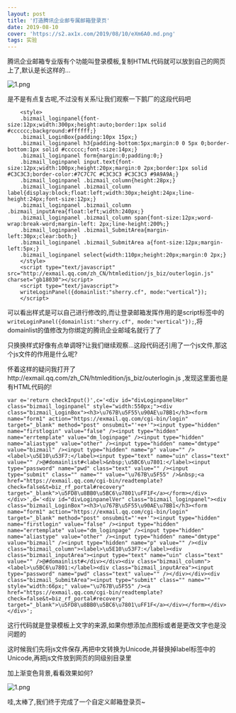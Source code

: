 ```yaml
---
layout: post
title: '打造腾讯企业邮专属邮箱登录页'
date: 2019-08-10
cover: 'https://s2.ax1x.com/2019/08/10/eXm6A0.md.png'
tags: 实验
---
```


腾讯企业邮箱专业版有个功能叫登录模板,复制HTML代码就可以放到自己的网页上了,默认是长这样的...

![1.png](https://s2.ax1x.com/2019/08/10/eXkghQ.png)

是不是有点复古呢,不过没有关系!让我们观察一下鹅厂的这段代码吧

```
    <style>
    .bizmail_loginpanel{font-size:12px;width:300px;height:auto;border:1px solid #cccccc;background:#ffffff;}
    .bizmail_LoginBox{padding:10px 15px;}
    .bizmail_loginpanel h3{padding-bottom:5px;margin:0 0 5px 0;border-bottom:1px solid #cccccc;font-size:14px;}
    .bizmail_loginpanel form{margin:0;padding:0;}
    .bizmail_loginpanel input.text{font-size:12px;width:100px;height:20px;margin:0 2px;border:1px solid #C3C3C3;border-color:#7C7C7C #C3C3C3 #C3C3C3 #9A9A9A;}
    .bizmail_loginpanel .bizmail_column{height:28px;}
    .bizmail_loginpanel .bizmail_column label{display:block;float:left;width:30px;height:24px;line-height:24px;font-size:12px;}
    .bizmail_loginpanel .bizmail_column .bizmail_inputArea{float:left;width:240px;}
    .bizmail_loginpanel .bizmail_column span{font-size:12px;word-wrap:break-word;margin-left: 2px;line-height:200%;}
    .bizmail_loginpanel .bizmail_SubmitArea{margin-left:30px;clear:both;}
    .bizmail_loginpanel .bizmail_SubmitArea a{font-size:12px;margin-left:5px;}
    .bizmail_loginpanel select{width:110px;height:20px;margin:0 2px;}
    </style>
    <script type="text/javascript" src="http://exmail.qq.com/zh_CN/htmledition/js_biz/outerlogin.js"  charset="gb18030"></script>
    <script type="text/javascript">
    writeLoginPanel({domainlist:"sherry.cf", mode:"vertical"});
    </script>
```

可以看出样式是可以自己进行修改的,而让登录邮箱发挥作用的是script标签中的`writeLoginPanel({domainlist:"sherry.cf", mode:"vertical"});`,将domainlist的值修改为你绑定的腾讯企业邮域名就行了了

只换换样式好像有点单调呀?让我们继续观察...这段代码还引用了一个js文件,那这个js文件的作用是什么呢?

怀着这样的疑问我打开了http://exmail.qq.com/zh_CN/htmledition/js_biz/outerlogin.js ,发现这里面也是有HTML代码的!

```
var e='return checkInput()',c='<div id="divLoginpanelHor" class="bizmail_loginpanel" style="width:550px;"><div class="bizmail_LoginBox"><h3>\u767B\u5F55\u90AE\u7BB1</h3><form name="form1" action="https://exmail.qq.com/cgi-bin/login" target="_blank" method="post" onsubmit="'+e+'"><input type="hidden" name="firstlogin" value="false" /><input type="hidden" name="errtemplate" value="dm_loginpage" /><input type="hidden" name="aliastype" value="other" /><input type="hidden" name="dmtype" value="bizmail" /><input type="hidden" name="p" value="" /><label>\u5E10\u53F7:</label><input type="text" name="uin" class="text" value="" />@#domainlist#<label>&nbsp;\u5BC6\u7801:</label><input type="password" name="pwd" class="text" value="" /><input type="submit" class="" name="" value="\u767B\u5F55" />&nbsp;<a href="https://exmail.qq.com/cgi-bin/readtemplate?check=false&t=biz_rf_portal#recovery" target="_blank">\u5FD8\u8BB0\u5BC6\u7801\uFF1F</a></form></div></div>',d='<div id="divLoginpanelVer" class="bizmail_loginpanel"><div class="bizmail_LoginBox"><h3>\u767B\u5F55\u90AE\u7BB1</h3><form name="form1" action="https://exmail.qq.com/cgi-bin/login" target="_blank" method="post" onsubmit="'+e+'"><input type="hidden" name="firstlogin" value="false" /><input type="hidden" name="errtemplate" value="dm_loginpage" /><input type="hidden" name="aliastype" value="other" /><input type="hidden" name="dmtype" value="bizmail" /><input type="hidden" name="p" value="" /><div class="bizmail_column"><label>\u5E10\u53F7:</label><div class="bizmail_inputArea"><input type="text" name="uin" class="text" value="" />@#domainlist#</div></div><div class="bizmail_column"><label>\u5BC6\u7801:</label><div class="bizmail_inputArea"><input type="password" name="pwd" class="text" value="" /></div></div><div class="bizmail_SubmitArea"><input type="submit" class="" name="" style="width:66px;" value="\u767B\u5F55" /><a href="https://exmail.qq.com/cgi-bin/readtemplate?check=false&t=biz_rf_portal#recovery" target="_blank">\u5FD8\u8BB0\u5BC6\u7801\uFF1F</a></div></form></div></div>';
```

这行代码就是登录模板上文字的来源,如果你想添加点图标或者是更改文字也是没问题的

这时候我们先将js文件保存,再把中文转换为Unicode,并替换掉label标签中的Unicode,再把js文件放到网页的同级别目录里

加上渐变色背景,看看效果如何?

![1.png](https://s2.ax1x.com/2019/08/10/eXm6A0.md.png)

哇,太棒了,我们终于完成了一个自定义邮箱登录页~
